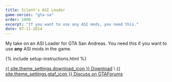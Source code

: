 ```yaml
---
title: Silent's ASI Loader
game-series: "gta-sa"
order: 1000
excerpt: "If you want to use any ASI mods, you need this."
date: 07-11-2014
---
```

My take on an ASI Loader for GTA San Andreas.
You need this if you want to use **any** ASI mods in the game.

{% include setup-instructions.html %}

<a href="https://silent.rockstarvision.com/uploads/silents_asi_loader_13.zip" class="button" role="button">{{ site.theme_settings.download_icon }} Download</a> \\
<a href="https://gtaforums.com/topic/523982-relopensrc-silents-asi-loader/" class="button forums" role="button">{{ site.theme_settings.gtaf_icon }} Discuss on GTAForums</a>